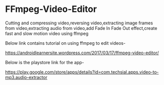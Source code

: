 # FFmpeg-Video-Editor
Cutting and compressing video,reversing video,extracting image frames from video,extracting audio from video,add Fade In Fade Out effect,create fast and slow motion video using ffmpeg

Below link contains tutorial on using ffmpeg to edit videos-

https://androidlearnersite.wordpress.com/2017/03/17/ffmpeg-video-editor/

Below is the playstore link for the app-

https://play.google.com/store/apps/details?id=com.techsial.apps.video-to-mp3.audio-extractor